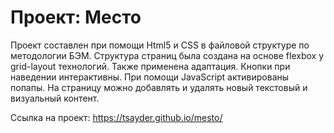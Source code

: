 # Проект: Место

Проект составлен при помощи Html5 и CSS в файловой структуре по методологии БЭМ. Структура страниц была создана на основе flexbox y grid-layout технологий. Также применена адаптация. Кнопки при наведении интерактивны. При помощи JavaScript активированы попапы. На страницу можно добавлять и удалять новый текстовый и визуальный контент.


Ссылка на проект: https://tsayder.github.io/mesto/

